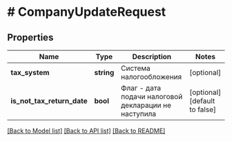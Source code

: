 # # CompanyUpdateRequest

## Properties

Name | Type | Description | Notes
------------ | ------------- | ------------- | -------------
**tax_system** | **string** | Система налогообложения | [optional]
**is_not_tax_return_date** | **bool** | Флаг - дата подачи налоговой декларации не наступила | [optional] [default to false]

[[Back to Model list]](../../README.md#models) [[Back to API list]](../../README.md#endpoints) [[Back to README]](../../README.md)
